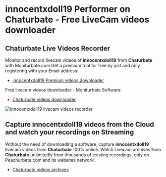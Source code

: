 # innocentxdoll19 Performer on Chaturbate - Free LiveCam videos downloader

## Chaturbate Live Videos Recorder

Monitor and record livecam videos of **innocentxdoll19** from **Chaturbate** with Moniturbate.com
Get a premium trial for free by just and only registering with your Email address:
* [innocentxdoll19 Premium videos downloader](https://moniturbate.com/request-demo-licence-key.html)

Free livecam videos downloader - Moniturbate Software:
* [Chaturbate videos downloader](https://moniturbate.com/moniturbate-download-software.html)

![innocentxdoll19 livecam videos recorder](https://peachurnet.com/templates/moniturbate-software.png)


## Capture innocentxdoll19 videos from the Cloud and watch your recordings on Streaming

Without the need of downloading a software, capture **innocentxdoll19** livecam videos from **Chaturbate** 100% online.
Watch Livecam archives from **Chaturbate** unlimitedly from thousands of existing recordings, only on Peachurbate.com and its websites network:
* [Chaturbate videos archives](https://peachurnet.com/)